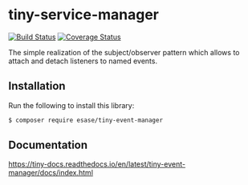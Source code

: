 # tiny-service-manager

[![Build Status](https://travis-ci.com/esase/tiny-event-manager.svg?branch=master)](https://travis-ci.com/github/esase/tiny-event-manager/builds)
[![Coverage Status](https://coveralls.io/repos/github/esase/tiny-event-manager/badge.svg?branch=master)](https://coveralls.io/github/esase/tiny-event-manager?branch=master)

The simple realization of the subject/observer pattern which allows to attach and detach listeners to named events.

## Installation

Run the following to install this library:

```bash
$ composer require esase/tiny-event-manager
```

## Documentation

https://tiny-docs.readthedocs.io/en/latest/tiny-event-manager/docs/index.html
